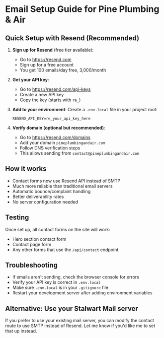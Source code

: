 # Email Setup Guide for Pine Plumbing & Air

## Quick Setup with Resend (Recommended)

1. **Sign up for Resend** (free tier available):
   - Go to https://resend.com
   - Sign up for a free account
   - You get 100 emails/day free, 3,000/month

2. **Get your API key**:
   - Go to https://resend.com/api-keys
   - Create a new API key
   - Copy the key (starts with `re_`)

3. **Add to your environment**:
   Create a `.env.local` file in your project root:
   ```
   RESEND_API_KEY=re_your_api_key_here
   ```

4. **Verify domain (optional but recommended)**:
   - Go to https://resend.com/domains
   - Add your domain `pineplumbingandair.com`
   - Follow DNS verification steps
   - This allows sending from `contact@pineplumbingandair.com`

## How it works

- Contact forms now use Resend API instead of SMTP
- Much more reliable than traditional email servers
- Automatic bounce/complaint handling
- Better deliverability rates
- No server configuration needed

## Testing

Once set up, all contact forms on the site will work:
- Hero section contact form
- Contact page form
- Any other forms that use the `/api/contact` endpoint

## Troubleshooting

- If emails aren't sending, check the browser console for errors
- Verify your API key is correct in `.env.local`
- Make sure `.env.local` is in your `.gitignore` file
- Restart your development server after adding environment variables

## Alternative: Use your Stalwart Mail server

If you prefer to use your existing mail server, you can modify the contact route to use SMTP instead of Resend. Let me know if you'd like me to set that up instead. 